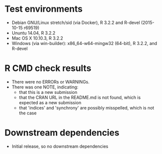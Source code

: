 # Test environments

* Debian GNU/Linux stretch/sid (via Docker), R 3.2.2 and R-devel (2015-10-15 r69519)
* Ununtu 14.04, R 3.2.2
* Mac OS X 10.10.3, R 3.2.2
* Windows (via win-builder): x86_64-w64-mingw32 (64-bit), R 3.2.2, and R-devel

# R CMD check results

* There were no ERRORs or WARNINGs.
* There was one NOTE, indicating:
   - that this is a new submission
   - that the CRAN URL in the README.md is not found, which is expected as a new submission
   - that 'indices' and 'synchrony' are possibly misspelled, which is not the case

# Downstream dependencies

* Initial release, so no downstream dependencies
